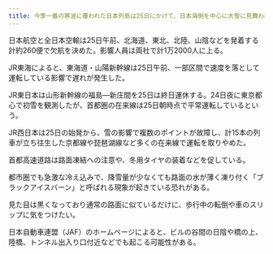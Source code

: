 ```yaml
---
title: 今季一番の寒波に覆われた日本列島は25日にかけて、日本海側を中心に大雪に見舞われた。空の便の欠航や鉄道の運休や遅延の見通しも相次いでおり、交通状況の確認が欠かせない。
---
```


日本航空と全日本空輸は25日午前、北海道、東北、北陸、山陰などを発着する計約260便で欠航を決めた。影響人員は両社で計1万2000人に上る。

JR東海によると、東海道・山陽新幹線は25日午前、一部区間で速度を落として運転している影響で遅れが発生した。

JR東日本は山形新幹線の福島―新庄間を25日は終日運休する。24日夜に東京都心で初雪を観測したが、首都圏の在来線は25日朝時点で平常運転しているという。

JR西日本は25日の始発から、雪の影響で複数のポイントが故障し、計15本の列車が立ち往生した京都線や琵琶湖線など多くの在来線で運転を取りやめた。

首都高速道路は路面凍結への注意や、冬用タイヤの装着などを促している。

都市圏でも急激な冷え込みで、降雪量が少なくても路面の水が薄く凍り付く「ブラックアイスバーン」と呼ばれる現象が起きている恐れがある。

見た目は黒くなっており通常の路面に似ているだけに、歩行中の転倒や車のスリップに気をつけたい。

日本自動車連盟（JAF）のホームページによると、ビルの谷間の日陰や橋の上、陸橋、トンネル出入り口付近などでも起こる可能性がある。